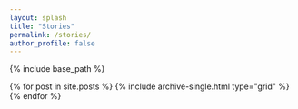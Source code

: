 ```yaml
---
layout: splash
title: "Stories"
permalink: /stories/
author_profile: false
---
```


{% include base_path %}

<div class="grid__wrapper">
  {% for post in site.posts %}
    {% include archive-single.html type="grid" %}
  {% endfor %}
</div>